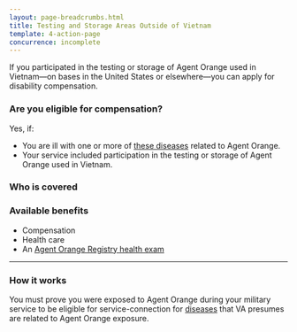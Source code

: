 ```yaml
---
layout: page-breadcrumbs.html
title: Testing and Storage Areas Outside of Vietnam
template: 4-action-page
concurrence: incomplete
---
```


If you participated in the testing or storage of Agent Orange used in Vietnam—on bases in the United States or elsewhere—you can apply for disability compensation.

<div class="call-out" markdown="1">

### Are you eligible for compensation?
Yes, if:
- You are ill with one or more of [these diseases](/disability-benefits/conditions/exposure-to-hazardous-materials/agent-orange/diseases/) related to Agent Orange.
- Your service included participation in the testing or storage of Agent Orange used in Vietnam.

### Who is covered
</div>


### Available benefits
- Compensation
- Health care
- An [Agent Orange Registry health exam](/disability-benefits/conditions/exposure-to-hazardous-materials/agent-orange/registry-health-exam/)

-----

### How it works
You must prove you were exposed to Agent Orange during your military service to be eligible for service-connection for [diseases](/disability-benefits/conditions/exposure-to-hazardous-materials/agent-orange/diseases/) that VA presumes are related to Agent Orange exposure.

